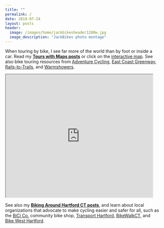 ```yaml
---
title: ""
permalink: /
date: 2019-07-24
layout: posts
header:
  image: /images/home/jackbikesheader1280w.jpg
  image_description: "JackBikes photo montage"
---
```

When touring by bike, I see far more of the world than by foot or inside a car. Read my [**Tours with Maps posts**](https://jackbikes.org/categories/#tours-with-maps) or click on the [interactive map](https://jackdougherty.github.io/bikemapcode/index.html). See also bike touring resources from [Adventure Cycling](https://www.adventurecycling.org), [East Coast Greenway](http://www.greenway.org/), [Rails-to-Trails](http://www.railstotrails.org/), and [Warmshowers](http://warmshowers.org).

<iframe src="https://jackdougherty.github.io/bikemapcode/#3/40.10/-95.90" width="95%" height="400px"></iframe>

See also my [**Biking Around Hartford CT posts**](https://jackbikes.org/categories/#around-hartford-ct), and learn about local organizations that advocate to make cycling easier and safer for all, such as the [BiCi Co.](http://bicico.org/) community bike shop, [Transport Hartford](http://transporthartford.org/), [BikeWalkCT](http://www.bikewalkct.org/), and [Bike West Hartford](http://bikewesthartford.org/).
